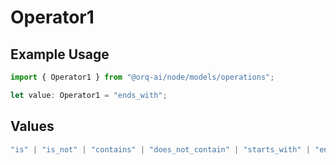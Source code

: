 # Operator1

## Example Usage

```typescript
import { Operator1 } from "@orq-ai/node/models/operations";

let value: Operator1 = "ends_with";
```

## Values

```typescript
"is" | "is_not" | "contains" | "does_not_contain" | "starts_with" | "ends_with" | "is_empty" | "is_not_empty"
```